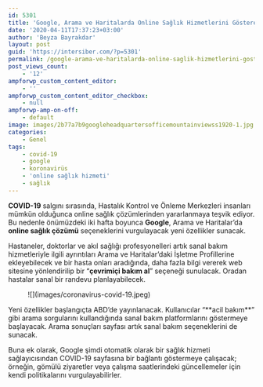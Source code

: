 ```yaml
---
id: 5301
title: 'Google, Arama ve Haritalarda Online Sağlık Hizmetlerini Gösterecek'
date: '2020-04-11T17:37:23+03:00'
author: 'Beyza Bayrakdar'
layout: post
guid: 'https://intersiber.com/?p=5301'
permalink: /google-arama-ve-haritalarda-online-saglik-hizmetlerini-gosterecek/
post_views_count:
    - '12'
ampforwp_custom_content_editor:
    - ''
ampforwp_custom_content_editor_checkbox:
    - null
ampforwp-amp-on-off:
    - default
image: images/2b77a7b9googleheadquartersofficemountainviewss1920-1.jpg
categories:
    - Genel
tags:
    - covid-19
    - google
    - koronavirüs
    - 'online sağlık hizmeti'
    - sağlık
---
```


**COVID-19** salgını sırasında, Hastalık Kontrol ve Önleme Merkezleri insanları mümkün olduğunca online sağlık çözümlerinden yararlanmaya teşvik ediyor. Bu nedenle önümüzdeki iki hafta boyunca **Google**, Arama ve Haritalar’da **online sağlık çözümü** seçeneklerini vurgulayacak yeni özellikler sunacak.

Hastaneler, doktorlar ve akıl sağlığı profesyonelleri artık sanal bakım hizmetleriyle ilgili ayrıntıları Arama ve Haritalar’daki İşletme Profillerine ekleyebilecek ve bir hasta onları aradığında, daha fazla bilgi vererek web sitesine yönlendirilip bir “**çevrimiçi bakım al**” seçeneği sunulacak. Oradan hastalar sanal bir randevu planlayabilecek.

<figure class="wp-block-image size-large">![](images/coronavirus-covid-19.jpeg)</figure>Yeni özellikler başlangıçta ABD’de yayınlanacak. Kullanıcılar “**acil bakım**” gibi arama sorgularını kullandığında sanal bakım platformlarını göstermeye başlayacak. Arama sonuçları sayfası artık sanal bakım seçeneklerini de sunacak.

Buna ek olarak, Google şimdi otomatik olarak bir sağlık hizmeti sağlayıcısından COVID-19 sayfasına bir bağlantı göstermeye çalışacak; örneğin, gömülü ziyaretler veya çalışma saatlerindeki güncellemeler için kendi politikalarını vurgulayabilirler.